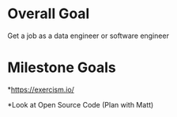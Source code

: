 # Overall Goal

Get a job as a data engineer or software engineer

# Milestone Goals

*https://exercism.io/

*Look at Open Source Code (Plan with Matt)
